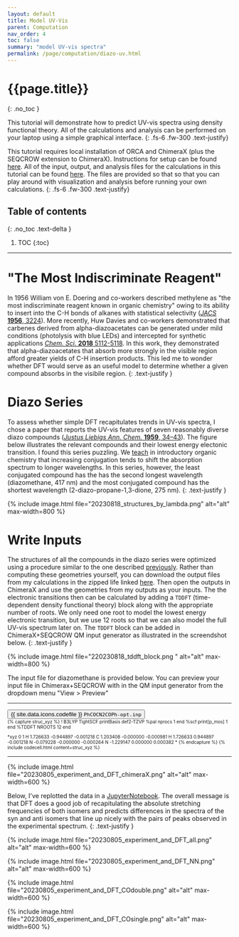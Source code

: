 ```yaml
---
layout: default
title: Model UV-Vis
parent: Computation
nav_order: 4
toc: false
summary: "model UV-vis spectra"
permalink: /page/computation/diazo-uv.html
---
```



# {{page.title}}
{: .no_toc }


This tutorial will demonstrate how to predict UV-vis spectra using density functional theory. All of the calculations and analysis can be performed on your laptop using a simple graphical interface.
{: .fs-6 .fw-300 .text-justify}

This tutorial requires local installation of ORCA and ChimeraX (plus the SEQCROW extension to ChimeraX). Instructions for setup can be found [here]({{site.baseurl}}/page/computation/setup.html). All of the input, output, and analysis files for the calculations in this tutorial can be found [here](https://github.com/joegair/gair-group-docs/tree/main/assets/data/20230818_diazo-uv/). The files are provided so that so that you can play around with visualization and analysis before running your own calculations.
{: .fs-6 .fw-300 .text-justify}

## Table of contents
{: .no_toc .text-delta }

1. TOC
{:toc}


-----

# **"The Most Indiscriminate Reagent"**

In 1956 William von E. Doering and co-workers described methylene as "the most indiscriminate reagent known in organic chemistry" owing to its ability to insert into the C-H bonds of alkanes with statistical selectivity ([*JACS* **1956**, 3224](https://pubs.acs.org/doi/pdf/10.1021/ja01594a071)).  More recently, Huw Davies and co-workers demonstrated that carbenes derived from alpha-diazoacetates can be generated under mild conditions (photolysis with blue LEDs) and intercepted for synthetic applications [*Chem. Sci.* **2018** 5112-5118](https://pubs.rsc.org/en/content/articlelanding/2018/sc/c8sc01165f). In this work, they demonstrated that alpha-diazoacetates that absorb more strongly in the visible region afford greater yields of C-H insertion products. This led me to wonder whether DFT would serve as an useful model to determine whether a given compound absorbs in the visibile region.
{: .text-justify }


# **Diazo Series**

To assess whether simple DFT recapitulates trends in UV-vis spectra, I chose a paper that reports the UV-vis features of seven reasonably diverse diazo compounds ([*Justus Liebigs Ann. Chem.* **1959**, 34–43](https://doi.org/10.1002/jlac.19596250105)). The figure below illustrates the relevant compounds and their lowest energy electonic transition. I found this series puzzling. We [teach](https://www2.chemistry.msu.edu/faculty/reusch/virttxtjml/spectrpy/uv-vis/spectrum.htm) in introductory organic chemistry that increasing conjugation tends to shift the absorption spectrum to longer wavelengths. In this series, however, the least conjugated compound has the has the second longest wavelength (diazomethane, 417 nm) and the most conjugated compound has the shortest wavelength (2-diazo-propane-1,3-dione, 275 nm).
{: .text-justify }

{% include image.html file="20230818_structures_by_lambda.png" alt="alt" max-width=800 %}

# **Write Inputs**

The structures of all the compounds in the diazo series were optimized using a procedure similar to the one described [previously]({{site.baseurl}}/page/computation/code-free-dft.html). Rather than computing these geometries yourself, you can download the output files from my calculations in the zipped life linked [here](https://github.com/joegair/gair-group-docs/tree/main/assets/data/20230818_diazo-uv/). Then open the outputs in ChimeraX and use the geometries from my outputs as your inputs.  The the electronic transitions then can be calculated by adding a `TDDFT` (time-dependent density functional theory) block along with the appropriate number of roots. We only need one root to model the lowest energy electronic transition, but we use 12 roots so that we can also model the full UV-vis spectrum later on. The `TDDFT` block can be added in ChimeraX+SEQCROW QM input generator as illustrated in the screendshot below. 
{: .text-justify }

{% include image.html file="220230818_tddft_block.png " alt="alt" max-width=800 %}

The input file for diazomethane is provided below. You can preview your input file in Chimerax+SEQCROW with in the QM input generator from the dropdown menu "View > Preview"

----------------------------------------------------------------

<!-- Tab links -->
<div class="tab card">
  <button class="tablinks tab-1-1" onclick="openTabId(event, 'PhCOCN2COPh-opt.inp', 'tab-1-1')">{{ site.data.icons.codefile }}  <code>PhCOCN2COPh-opt.inp</code></button>
</div>
<div id="PhCOCN2COPh-opt.inp" class="tabcontent tab-1-1" style="font-size:10px">
{% capture struc_xyz %}
! B3LYP TightSCF printBasis def2-TZVP
%pal
    nprocs 1
end
%scf
    print[p_mos] 1
end
%TDDFT
    NROOTS 12
end

*xyz 0 1
H     1.726633  -0.944897  -0.001218
C     1.203408  -0.000000  -0.000981
H     1.726633   0.944897  -0.001218
N    -0.079228  -0.000000  -0.000264
N    -1.229147   0.000000   0.000382
*
{% endcapture %}
{% include codecell.html content=struc_xyz %}
</div>

----------------------------------------------------------------


{% include image.html file="20230805_experiment_and_DFT_chimeraX.png" alt="alt" max-width=600 %}

Below, I've replotted the data in a [JupyterNotebook](https://github.com/joegair/gair-group-docs/tree/main/assets/data/20230818_diazo-uv/diazo_uv.ipynb). The overall message is that DFT does a good job of recapitulating the absolute stretching frequencies of both isomers and predicts differences in the spectra of the syn and anti isomers that line up nicely with the pairs of peaks observed in the experimental spectrum.
{: .text-justify }


{% include image.html file="20230805_experiment_and_DFT_all.png" alt="alt" max-width=600 %}

{% include image.html file="20230805_experiment_and_DFT_NN.png" alt="alt" max-width=600 %}

{% include image.html file="20230805_experiment_and_DFT_COdouble.png" alt="alt" max-width=600 %}

{% include image.html file="20230805_experiment_and_DFT_COsingle.png" alt="alt" max-width=600 %}


